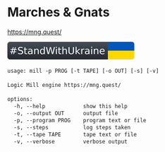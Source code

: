 Marches & Gnats
==
https://mng.quest/

[![standwithukraine](docs/StandWithUkraine.svg)](https://ukrainewar.carrd.co/)


```
usage: mill -p PROG [-t TAPE] [-o OUT] [-s] [-v]

Logic Mill engine https://mng.quest/

options:
  -h, --help            show this help
  -o, --output OUT      output file
  -p, --program PROG    program text or file
  -s, --steps           log steps taken
  -t, --tape TAPE       tape text or file
  -v, --verbose         verbose output
```
